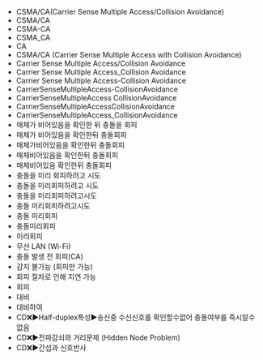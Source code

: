 - CSMA/CA(Carrier Sense Multiple Access/Collision Avoidance)
- CSMA/CA
- CSMA-CA
- CSMA_CA
- CA
- CSMA/CA (Carrier Sense Multiple Access with Collision Avoidance)
- Carrier Sense Multiple Access/Collision Avoidance
- Carrier Sense Multiple Access_Collision Avoidance
- Carrier Sense Multiple Access-Collision Avoidance
- CarrierSenseMultipleAccess-CollisionAvoidance
- CarrierSenseMultipleAccess CollisionAvoidance
- CarrierSenseMultipleAccessCollisionAvoidance
- CarrierSenseMultipleAccess_CollisionAvoidance
- 매체가 비어있음을 확인한 뒤 충돌을 회피
- 매체가 비어있음을 확인한뒤 충돌회피
- 매체가비어있음을 확인한뒤 충돌회피
- 매체비어있음을 확인한뒤 충돌회피
- 매체비어있음 확인한뒤 충돌회피
- 충돌을 미리 회피하려고 시도
- 충돌을 미리회피하려고 시도
- 충돌을 미리회피하려고시도
- 충돌 미리회피하려고시도
- 충돌 미리회피
- 충돌미리회피
- 미리회피
- 무선 LAN (Wi-Fi)
- 충돌 발생 전 회피(CA)
- 감지 불가능 (회피만 가능)
- 회피 절차로 인해 지연 가능
- 회피
- 대비
- 대비하여
- CD❌▶️Half-duplex특성▶️송신중 수신신호를 확인할수없어 충돌여부를 즉시알수없음
- CD❌▶️전파감쇠와 거리문제 (Hidden Node Problem)
- CD❌▶️간섭과 신호반사